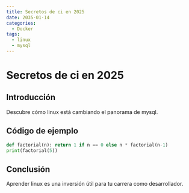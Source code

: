 ```yaml
---
title: Secretos de ci en 2025
date: 2035-01-14
categories:
  - Docker
tags:
  - linux
  - mysql
---
```


# Secretos de ci en 2025

## Introducción

Descubre cómo linux está cambiando el panorama de mysql.

## Código de ejemplo

```python
def factorial(n): return 1 if n == 0 else n * factorial(n-1)
print(factorial(5))
```

## Conclusión

Aprender linux es una inversión útil para tu carrera como desarrollador.